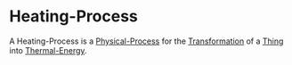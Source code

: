 # Heating-Process

A Heating-Process is a [Physical-Process](10000042.md) for the [Transformation](600164.md) of a [Thing](60003.md) into [Thermal-Energy](10000070.md).
